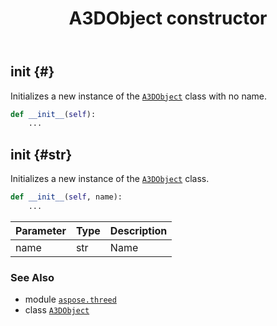 ﻿---
title: A3DObject constructor
second_title: Aspose.3D for Python via .NET API References
description: 
type: docs
weight: 10
url: /aspose.threed/a3dobject/__init__/
is_root: false
---

## __init__ {#}

Initializes a new instance of the [`A3DObject`](/3d/python-net/aspose.threed/a3dobject) class with no name.



```python
def __init__(self):
    ...
```




## __init__ {#str}

Initializes a new instance of the [`A3DObject`](/3d/python-net/aspose.threed/a3dobject) class.



```python
def __init__(self, name):
    ...
```


| Parameter | Type | Description |
| :- | :- | :- |
| name | str | Name |



### See Also
* module [`aspose.threed`](../../)
* class [`A3DObject`](/3d/python-net/aspose.threed/a3dobject)
